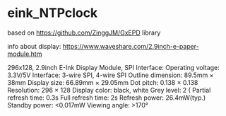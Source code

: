 # eink_NTPclock
based on https://github.com/ZinggJM/GxEPD library

info about display: https://www.waveshare.com/2.9inch-e-paper-module.htm

296x128, 2.9inch E-Ink Display Module, SPI Interface:
Operating voltage: 3.3V/5V
Interface: 3-wire SPI, 4-wire SPI
Outline dimension: 89.5mm × 38mm
Display size: 66.89mm × 29.05mm
Dot pitch: 0.138 × 0.138
Resolution: 296 × 128
Display color: black, white
Grey level: 2 (
Partial refresh time: 0.3s
Full refresh time: 2s
Refresh power: 26.4mW(typ.)
Standby power: <0.017mW
Viewing angle: >170°


